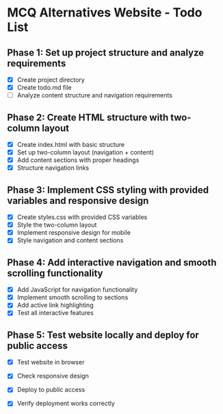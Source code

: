# MCQ Alternatives Website - Todo List

## Phase 1: Set up project structure and analyze requirements
- [x] Create project directory
- [x] Create todo.md file
- [ ] Analyze content structure and navigation requirements

## Phase 2: Create HTML structure with two-column layout
- [x] Create index.html with basic structure
- [x] Set up two-column layout (navigation + content)
- [x] Add content sections with proper headings
- [x] Structure navigation links

## Phase 3: Implement CSS styling with provided variables and responsive design
- [x] Create styles.css with provided CSS variables
- [x] Style the two-column layout
- [x] Implement responsive design for mobile
- [x] Style navigation and content sections

## Phase 4: Add interactive navigation and smooth scrolling functionality
- [x] Add JavaScript for navigation functionality
- [x] Implement smooth scrolling to sections
- [x] Add active link highlighting
- [x] Test all interactive features

## Phase 5: Test website locally and deploy for public access
- [x] Test website in browser
- [x] Check responsive design
- [x] Deploy to public access
- [x] Verify deployment works correctly

